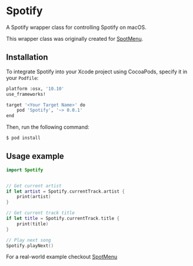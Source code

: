 # Spotify
A Spotify wrapper class for controlling Spotify on macOS.

This wrapper class was originally created for [SpotMenu](https://github.com/kmikiy/SpotMenu).

## Installation

To integrate Spotify into your Xcode project using CocoaPods, specify it in your `Podfile`:

```sh
platform :osx, '10.10'
use_frameworks!

target '<Your Target Name>' do
    pod 'Spotify', '~> 0.0.1'
end
```

Then, run the following command:

```sh
$ pod install
```
## Usage example

```swift
import Spotify


// Get current artist
if let artist = Spotify.currentTrack.artist {
    print(artist)
}

// Get current track title
if let title = Spotify.currentTrack.title {
    print(title)
}

// Play next song
Spotify.playNext()
```

For a real-world example checkout [SpotMenu](https://github.com/kmikiy/SpotMenu)
